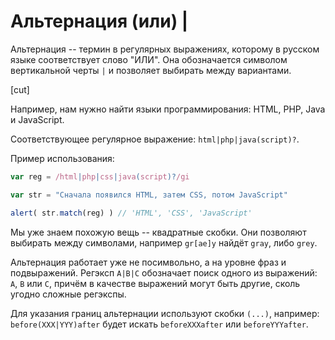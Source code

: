 # Альтернация (или) |

Альтернация -- термин в регулярных выражениях, которому в русском языке соответствует слово "ИЛИ". Она обозначается символом вертикальной черты <code class="pattern">|</code> и позволяет выбирать между вариантами.

[cut]

Например, нам нужно найти языки программирования: HTML, PHP, Java и JavaScript.

Соответствующее регулярное выражение: <code class="pattern">html|php|java(script)?</code>.

Пример использования:

```js run
var reg = /html|php|css|java(script)?/gi

var str = "Сначала появился HTML, затем CSS, потом JavaScript"

alert( str.match(reg) ) // 'HTML', 'CSS', 'JavaScript'
```

Мы уже знаем похожую вещь -- квадратные скобки. Они позволяют выбирать между символами, например <code class="pattern">gr[ae]y</code> найдёт <code class="match">gray</code>, либо <code class="match">grey</code>.

Альтернация работает уже не посимвольно, а на уровне фраз и подвыражений. Регэксп <code class="pattern">A|B|C</code> обозначает поиск одного из выражений: `A`, `B` или `C`, причём в качестве выражений могут быть другие, сколь угодно сложные регэкспы.

Для указания границ альтернации используют скобки `(...)`, например: <code class="pattern">before(XXX|YYY)after</code> будет искать <code class="match">beforeXXXafter</code> или <code class="match">beforeYYYafter</code>.